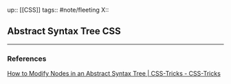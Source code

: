 up:: [[CSS]]
tags:: #note/fleeting 
X:: 

## Abstract Syntax Tree CSS



---

### References

[How to Modify Nodes in an Abstract Syntax Tree | CSS-Tricks - CSS-Tricks](https://css-tricks.com/how-to-modify-nodes-in-an-abstract-syntax-tree/)
